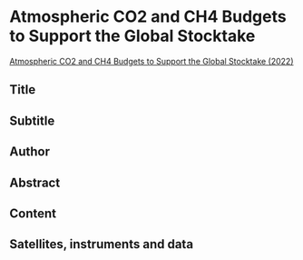 
# Atmospheric CO2 and CH4 Budgets to Support the Global Stocktake

[Atmospheric CO2 and CH4 Budgets to Support the Global Stocktake (2022)](https://appliedsciences.nasa.gov/join-mission/training/english/arset-atmospheric-co2-and-ch4-budgets-support-global-stocktake)


## Title

## Subtitle

## Author

## Abstract

## Content

## Satellites, instruments and data

